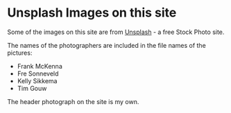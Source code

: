 # Unsplash Images on this site

Some of the images on this site are from [Unsplash](https://unsplash.com/) - a free Stock Photo site.

The names of the photographers are included in the file names of the pictures:

- Frank McKenna
- Fre Sonneveld
- Kelly Sikkema
- Tim Gouw

The header photograph on the site is my own.